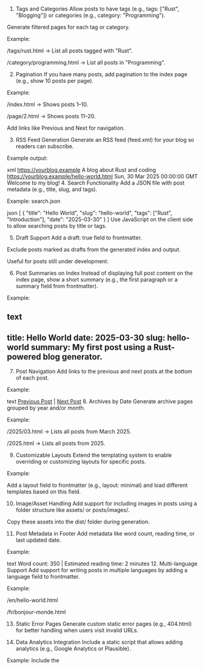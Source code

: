 1. Tags and Categories
Allow posts to have tags (e.g., tags: ["Rust", "Blogging"]) or categories (e.g., category: "Programming").

Generate filtered pages for each tag or category.

Example:

/tags/rust.html → List all posts tagged with "Rust".

/category/programming.html → List all posts in "Programming".

2. Pagination
If you have many posts, add pagination to the index page (e.g., show 10 posts per page).

Example:

/index.html → Shows posts 1–10.

/page/2.html → Shows posts 11–20.

Add links like Previous and Next for navigation.

3. RSS Feed Generation
Generate an RSS feed (feed.xml) for your blog so readers can subscribe.

Example output:

xml
<rss version="2.0">
  <channel>
    <title>Your Blog</title>
    <link>https://yourblog.example</link>
    <description>A blog about Rust and coding</description>
    <item>
      <title>Hello World</title>
      <link>https://yourblog.example/hello-world.html</link>
      <pubDate>Sun, 30 Mar 2025 00:00:00 GMT</pubDate>
      <description>Welcome to my blog!</description>
    </item>
  </channel>
</rss>
4. Search Functionality
Add a JSON file with post metadata (e.g., title, slug, and tags).

Example: search.json

json
[
  {
    "title": "Hello World",
    "slug": "hello-world",
    "tags": ["Rust", "Introduction"],
    "date": "2025-03-30"
  }
]
Use JavaScript on the client side to allow searching posts by title or tags.

5. Draft Support
Add a draft: true field to frontmatter.

Exclude posts marked as drafts from the generated index and output.

Useful for posts still under development.

6. Post Summaries on Index
Instead of displaying full post content on the index page, show a short summary (e.g., the first paragraph or a summary field from frontmatter).

Example:

text
---
title: Hello World
date: 2025-03-30
slug: hello-world
summary: My first post using a Rust-powered blog generator.
---
7. Post Navigation
Add links to the previous and next posts at the bottom of each post.

Example:

text
<a href="previous-post.html">Previous Post</a> | <a href="next-post.html">Next Post</a>
8. Archives by Date
Generate archive pages grouped by year and/or month.

Example:

/2025/03.html → Lists all posts from March 2025.

/2025.html → Lists all posts from 2025.

9. Customizable Layouts
Extend the templating system to enable overriding or customizing layouts for specific posts.

Example:

Add a layout field to frontmatter (e.g., layout: minimal) and load different templates based on this field.

10. Image/Asset Handling
Add support for including images in posts using a folder structure like assets/ or posts/images/.

Copy these assets into the dist/ folder during generation.

11. Post Metadata in Footer
Add metadata like word count, reading time, or last updated date.

Example:

text
Word count: 350 | Estimated reading time: 2 minutes
12. Multi-language Support
Add support for writing posts in multiple languages by adding a language field to frontmatter.

Example:

/en/hello-world.html

/fr/bonjour-monde.html

13. Static Error Pages
Generate custom static error pages (e.g., 404.html) for better handling when users visit invalid URLs.

14. Data Analytics Integration
Include a static script that allows adding analytics (e.g., Google Analytics or Plausible).

Example: Include the <script> tag in the template, configurable by frontmatter.

15. Enhanced Markdown Features
Extend the Markdown processor to support additional features:

Table of contents (auto-generated for each post).

Footnotes.

Syntax highlighting for code blocks (using libraries like syntect in Rust).

16. Build Options
Add configuration to allow generating blogs with specific flags (e.g., build drafts only, regenerate only new posts, etc.).

Example CLI options:

text
$ cargo run -- --drafts   # Include drafts
$ cargo run -- --tag rust # Only build posts with "Rust" tag